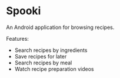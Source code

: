 # Spooki
An Android application for browsing recipes.

Features:
- Search recipes by ingredients
- Save recipes for later
- Search recipes by meal
- Watch recipe preparation videos
